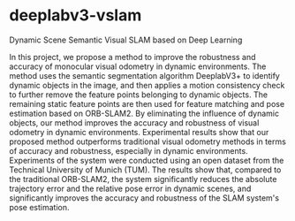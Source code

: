 # deeplabv3-vslam
Dynamic Scene Semantic Visual SLAM based on Deep Learning

In this project, we propose a method to improve the robustness and accuracy of monocular visual odometry in dynamic environments. The method uses the semantic segmentation algorithm DeeplabV3+ to identify dynamic objects in the image, and then applies a motion consistency check to further remove the feature points belonging to dynamic objects. The remaining static feature points are then used for feature matching and pose estimation based on ORB-SLAM2. By eliminating the influence of dynamic objects, our method improves the accuracy and robustness of visual odometry in dynamic environments. Experimental results show that our proposed method outperforms traditional visual odometry methods in terms of accuracy and robustness, especially in dynamic environments. Experiments of the system were conducted using an open dataset from the Technical University of Munich (TUM). The results show that, compared to the traditional ORB-SLAM2, the system significantly reduces the absolute trajectory error and the relative pose error in dynamic scenes, and significantly improves the accuracy and robustness of the SLAM system's pose estimation.
